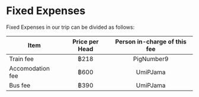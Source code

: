 # Fixed Expenses

Fixed Expenses in our trip can be divided as follows:

| Item | Price per Head | Person in-charge of this fee | 
|------|:--------------:|:----------------------------:|
| Train fee | ฿218 | PigNumber9 |
| Accomodation fee | ฿600 | UmiPJama |
| Bus fee | ฿390 | UmiPJama |
